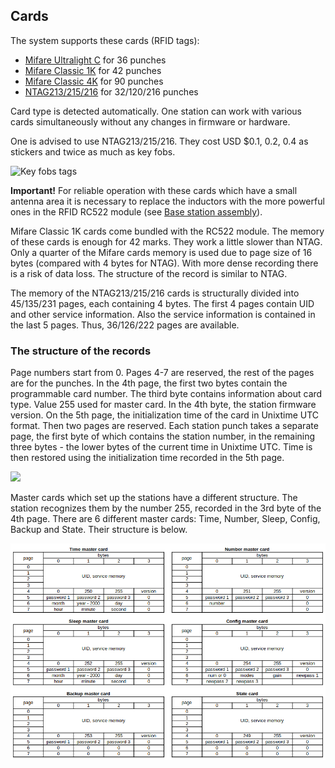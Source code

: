 ## Cards

The system supports these cards (RFID tags):

- [Mifare Ultralight C](http://www.nxp.com/documents/data_sheet/MF0ICU2.pdf) for 36 punches
- [Mifare Classic 1K](https://www.nxp.com/docs/en/data-sheet/MF1S50YYX_V1.pdf) for 42 punches
- [Mifare Classic 4K](https://www.nxp.com/docs/en/data-sheet/MF1S70YYX_V1.pdf) for 90 punches 
- [NTAG213/215/216](https://www.nxp.com/docs/en/data-sheet/NTAG213_215_216.pdf) for 32/120/216 punches

Card type is detected automatically.
One station can work with various cards simultaneously
without any changes in firmware or hardware.

One is advised to use NTAG213/215/216.
They cost USD $0.1, 0.2, 0.4 as stickers and twice as much as key fobs.

![](/Images/chip.jpg?raw=true "Key fobs tags")

**Important!**
For reliable operation with these cards which have a small antenna area
it is necessary to replace the inductors with the more powerful ones in the RFID RC522 module (see [Base station assembly](/Doc/en/BaseStationAssembly.md)).

Mifare Classic 1K cards come bundled with the RC522 module.
The memory of these cards is enough for 42 marks. They work a little slower than NTAG. 
Only a quarter of the Mifare cards memory is used due to page size of 16 bytes (compared with 4 bytes for NTAG).
With more dense recording there is a risk of data loss.
The structure of the record is similar to NTAG.

The memory of the NTAG213/215/216 cards is structurally divided into 45/135/231 pages, each containing 4 bytes.
The first 4 pages contain UID and other service information.
Also the service information is contained in the last 5 pages.
Thus, 36/126/222 pages are available.

### The structure of the records

Page numbers start from 0.
Pages 4-7 are reserved, the rest of the pages are for the punches.
In the 4th page, the first two bytes contain the programmable card number.
The third byte contains information about card type. Value 255 used for master card.
In the 4th byte, the station firmware version.
On the 5th page, the initialization time of the card in Unixtime UTC format.
Then two pages are reserved.
Each station punch takes a separate page,
the first byte of which contains the station number, in the remaining three bytes - the lower bytes of the current time in Unixtime UTC.
Time is then restored using the initialization time recorded in the 5th page.

![](/Images/Ntag2.JPG)

Master cards which set up the stations have a different structure.
The station recognizes them by the number 255, recorded in the 3rd byte of the 4th page.
There are 6 different master cards: Time, Number, Sleep, Config, Backup and State.
Their structure is below.

![](/Images/master-card.png?raw=true)

